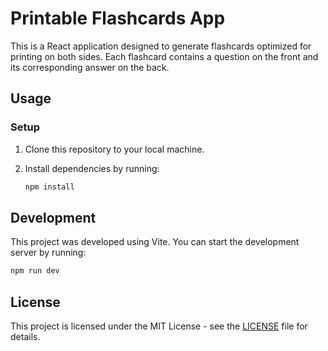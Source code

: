 # Printable Flashcards App

This is a React application designed to generate flashcards optimized for printing on both sides. Each flashcard contains a question on the front and its corresponding answer on the back.

## Usage

### Setup

1. Clone this repository to your local machine.
2. Install dependencies by running:

   ```bash
   npm install
   ```

## Development

This project was developed using Vite. You can start the development server by running:

```bash
npm run dev
```

## License

This project is licensed under the MIT License - see the [LICENSE](LICENSE.md) file for details.
